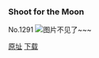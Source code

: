 ### Shoot for the Moon
No.1291
![图片不见了~~~](https://imgs.xkcd.com/comics/shoot_for_the_moon.png)

[原址](https://xkcd.com//1291) [下载](https://imgs.xkcd.com/comics/shoot_for_the_moon.png)

